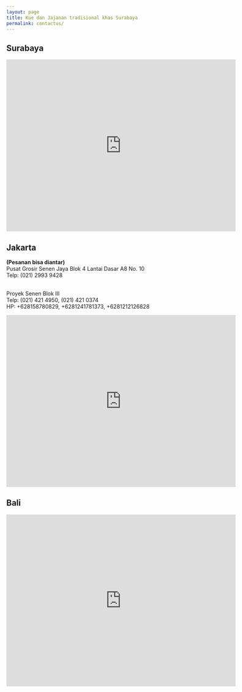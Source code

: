 ```yaml
---
layout: page
title: Kue dan Jajanan tradisional khas Surabaya
permalink: contactus/
---
```


## Surabaya

<iframe src="https://www.google.com/maps/embed?pb=!1m18!1m12!1m3!1d3957.905749991996!2d112.73591631409391!3d-7.2515669947654855!2m3!1f0!2f0!3f0!3m2!1i1024!2i768!4f13.1!3m3!1m2!1s0x2dd7f941f1ac7feb%3A0xd4fcdc2737f110eb!2sBikang+cake+Peneleh!5e0!3m2!1sen!2s!4v1504519296100" width="600" height="450" frameborder="0" style="border:0" allowfullscreen></iframe>

## Jakarta
<strong>(Pesanan bisa diantar)</strong>
<br/>Pusat Grosir Senen Jaya Blok 4 Lantai Dasar A8 No. 10
<br/>Telp: (021) 2993 9428

<br/>Proyek Senen Blok III
<br/>Telp: (021) 421 4950, (021) 421 0374
<br/>HP: +628158780829, +6281241781373, +6281212126828
<br/>

<iframe src="https://www.google.com/maps/embed?pb=!1m18!1m12!1m3!1d3966.664080066394!2d106.84088471476886!3d-6.175705695528928!2m3!1f0!2f0!3f0!3m2!1i1024!2i768!4f13.1!3m3!1m2!1s0x0%3A0x192a0c035f8a9d86!2sBikang+Peneleh+Senen!5e0!3m2!1sen!2s!4v1504519029275" width="600" height="450" frameborder="0" style="border:0" allowfullscreen></iframe>

## Bali

<iframe src="https://www.google.com/maps/embed?pb=!1m18!1m12!1m3!1d3944.4057740569!2d115.2198373901206!3d-8.652902127454006!2m3!1f0!2f0!3f0!3m2!1i1024!2i768!4f13.1!3m3!1m2!1s0x2dd2409c39e4c113%3A0xe23f60bf3dae1759!2sBikang+Peneleh!5e0!3m2!1sen!2ssg!4v1519661993897" width="600" height="450" frameborder="0" style="border:0" allowfullscreen></iframe>
